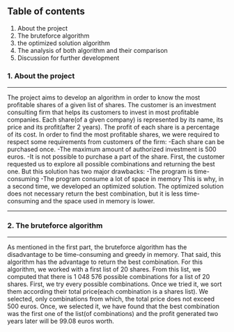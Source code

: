 ## Table of contents
1. About the project
2. The bruteforce algorithm
3. the optimized solution algorithm
4. The analysis of both algorithm and their comparison
5. Discussion for further development
### 1. About the project
***
The project aims to develop an algorithm in order to know the most profitable shares of a given list of shares.
The customer is an investment consulting firm that helps its customers to invest in most profitable companies.
Each share(of a given company) is represented by its name, its price and its profit(after 2 years). The profit of each 
share is a percentage of its cost. In order to find the most profitable shares, we were required to respect some 
requirements from customers of the firm:
-Each share can be purchased once.
-The maximum amount of authorized investment is 500 euros.
-It is not possible to purchase a part of the share.
First, the customer requested us to explore all possible combinations and returning the best one. But this solution 
has two major drawbacks:
-The program is time-consuming
-The program consume a lot of space in memory
This is why, in a second time, we developed an optimized solution. The optimized solution does not necessary return
the best combination, but it is less time-consuming and the space used in memory is lower.
***
### 2. The bruteforce algorithm
***
As mentioned in the first part, the bruteforce algorithm has the disadvantage to be time-consuming and greedy in memory.
That said, this algorithm has the advantage to return the best combination. For this algorithm, we worked with a first 
list of 20 shares. From this list, we computed that there is 1 048 576 possible combinations for a list of 20 shares.
First, we try every possible combinations. Once we tried it, we sort them according their total price(each combination
is a shares list). We selected, only combinations from which, the total price does not exceed 500 euros. Once, we 
selected it, we have found that the best combination was the first one of the list(of combinations) and the profit 
generated two years later will be 99.08 euros worth.
